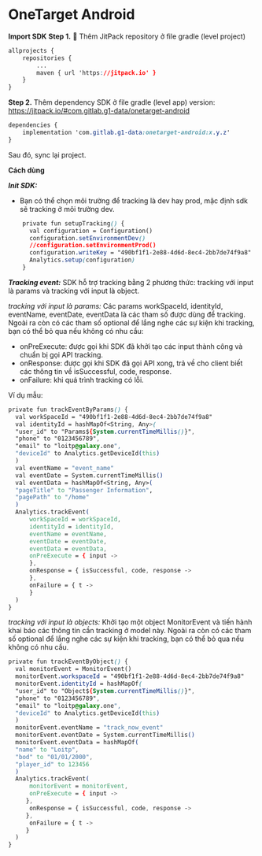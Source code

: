 
# OneTarget Android

**Import SDK**
**Step 1.**   Thêm JitPack repository ở file gradle (level project)
```css
allprojects {
	repositories {
		...
		maven { url 'https://jitpack.io' }
	}
}
```
**Step 2.**  Thêm dependency SDK ở file gradle (level app)
version: https://jitpack.io/#com.gitlab.g1-data/onetarget-android
```css
dependencies {
    implementation 'com.gitlab.g1-data:onetarget-android:x.y.z'
}
```

Sau đó,  sync lại project.


**Cách dùng**

***Init SDK:***
+ Bạn có thể chọn môi trường để tracking là dev hay prod, mặc định sdk sẽ tracking ở môi trường dev.
```css
    private fun setupTracking() {  
      val configuration = Configuration()  
      configuration.setEnvironmentDev()  
	  //configuration.setEnvironmentProd()  
      configuration.writeKey = "490bf1f1-2e88-4d6d-8ec4-2bb7de74f9a8"  
      Analytics.setup(configuration)  
    }
```

***Tracking event:***
SDK hỗ trợ tracking bằng 2 phương thức: tracking với input là params và tracking với input là object.

*tracking với input là params:*
Các params workSpaceId, identityId, eventName, eventDate, eventData là các tham số được dùng để tracking. Ngoài ra còn có các tham số optional để lắng nghe các sự kiện khi tracking, bạn có thể bỏ qua nếu không có nhu cầu:
+ onPreExecute: được gọi khi SDK đã  khởi tạo các input thành công và chuẩn bị gọi API tracking.
+ onResponse: được gọi khi SDK đã gọi API xong, trả về cho client biết các thông tin về isSuccessful, code, response.
+ onFailure: khi quá trình tracking có lỗi.

Ví dụ mẫu:
```css
private fun trackEventByParams() {  
  val workSpaceId = "490bf1f1-2e88-4d6d-8ec4-2bb7de74f9a8"  
  val identityId = hashMapOf<String, Any>(  
  "user_id" to "Params${System.currentTimeMillis()}",  
  "phone" to "0123456789",  
  "email" to "loitp@galaxy.one",  
  "deviceId" to Analytics.getDeviceId(this)  
  )  
  val eventName = "event_name"  
  val eventDate = System.currentTimeMillis()  
  val eventData = hashMapOf<String, Any>(  
  "pageTitle" to "Passenger Information",  
  "pagePath" to "/home"  
  )  
  Analytics.trackEvent(  
	  workSpaceId = workSpaceId,  
	  identityId = identityId,  
	  eventName = eventName,  
	  eventDate = eventDate,  
	  eventData = eventData,  
	  onPreExecute = { input ->  
	  },  
	  onResponse = { isSuccessful, code, response ->  
	  },  
	  onFailure = { t ->  
	  }  
  )
}
```

*tracking với input là objects:*
Khởi tạo một object MonitorEvent và tiến hành khai báo các thông tin cần tracking ở model này. Ngoài ra còn có các tham số optional để lắng nghe các sự kiện khi tracking, bạn có thể bỏ qua nếu không có nhu cầu.
```css
private fun trackEventByObject() {  
  val monitorEvent = MonitorEvent()  
  monitorEvent.workspaceId = "490bf1f1-2e88-4d6d-8ec4-2bb7de74f9a8"  
  monitorEvent.identityId = hashMapOf(  
  "user_id" to "Object${System.currentTimeMillis()}",  
  "phone" to "0123456789",  
  "email" to "loitp@galaxy.one",  
  "deviceId" to Analytics.getDeviceId(this)  
  )  
  monitorEvent.eventName = "track_now_event"  
  monitorEvent.eventDate = System.currentTimeMillis()  
  monitorEvent.eventData = hashMapOf(  
  "name" to "Loitp",  
  "bod" to "01/01/2000",  
  "player_id" to 123456  
  )  
  Analytics.trackEvent(  
	  monitorEvent = monitorEvent,  
	  onPreExecute = { input ->  
	 },  
	  onResponse = { isSuccessful, code, response ->  
	 },  
	  onFailure = { t ->  
	 }  
  )  
}
```
